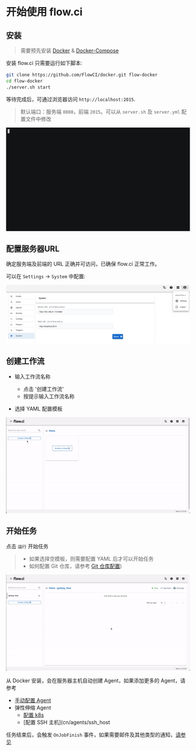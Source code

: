 # 开始使用 flow.ci

## 安装

> 需要预先安装 [Docker](https://docs.docker.com/install/) & [Docker-Compose](https://docs.docker.com/compose/install/)

安装 flow.ci 只需要运行如下脚本:

```bash
git clone https://github.com/FlowCI/docker.git flow-docker
cd flow-docker
./server.sh start
```

等待完成后，可通过浏览器访问 `http://localhost:2015`.

>  默认端口：服务端 `8080`，前端 `2015`。可以从 `server.sh` 及 `server.yml` 配置文件中修改

![start_server](../../images/start_server.gif)


## 配置服务器URL

确定服务端及前端的 URL 正确并可访问，已确保 flow.ci 正常工作。

可以在 `Settings` -> `System` 中配置:

![config_url](../../images/config_server_url.png)


## 创建工作流

- 输入工作流名称
  - 点击 '创建工作流'
  - 按提示输入工作流名称
  
- 选择 YAML 配置模板

![create_flow](../../images/create_flow.gif)

## 开始任务

点击 `运行` 开始任务

> - 如果选择空模板，则需要配置 YAML 后才可以开始任务
> - 如何配置 Git 仓库，请参考 [Git 仓库配置](/cn/git/index.md))

![start_job](../../images/start_job.gif)

从 Docker 安装，会在服务器主机自动创建 Agent，如果添加更多的 Agent，请参考
  * [手动配置 Agent](cn/agents/manual) 
  * 弹性伸缩 Agent
    - [配置 k8s](cn/agents/k8s_host)
    - [配置 SSH 主机](cn/agents/ssh_host

任务结束后，会触发 `OnJobFinish` 事件，如果需要邮件及其他类型的通知，[请参见](cn/trigger/on_job_finish.md)